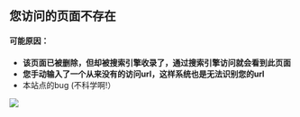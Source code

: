 您访问的页面不存在
---------------

#### 可能原因：

- **该页面已被删除，但却被搜索引擎收录了，通过搜索引擎访问就会看到此页面**
- **您手动输入了一个从来没有的访问url，这样系统也是无法识别您的url**
- 本站点的bug (不科学啊!）

![](__IMG__/404.jpg)